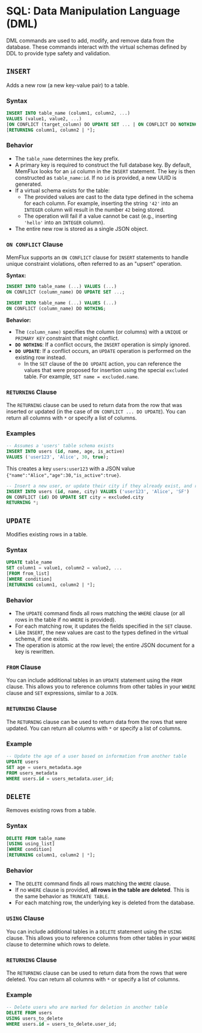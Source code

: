 # SQL: Data Manipulation Language (DML)

DML commands are used to add, modify, and remove data from the database. These commands interact with the virtual schemas defined by DDL to provide type safety and validation.

## `INSERT`

Adds a new row (a new key-value pair) to a table.

### Syntax
```sql
INSERT INTO table_name (column1, column2, ...)
VALUES (value1, value2, ...)
[ON CONFLICT (target_column) DO UPDATE SET ... | ON CONFLICT DO NOTHING]
[RETURNING column1, column2 | *];
```

### Behavior
- The `table_name` determines the key prefix.
- A primary key is required to construct the full database key. By default, MemFlux looks for an `id` column in the `INSERT` statement. The key is then constructed as `table_name:id`. If no `id` is provided, a new UUID is generated.
- If a virtual schema exists for the table:
    - The provided values are cast to the data type defined in the schema for each column. For example, inserting the string `'42'` into an `INTEGER` column will result in the number `42` being stored.
    - The operation will fail if a value cannot be cast (e.g., inserting `'hello'` into an `INTEGER` column).
- The entire new row is stored as a single JSON object.

### `ON CONFLICT` Clause

MemFlux supports an `ON CONFLICT` clause for `INSERT` statements to handle unique constraint violations, often referred to as an "upsert" operation.

**Syntax:**
```sql
INSERT INTO table_name (...) VALUES (...)
ON CONFLICT (column_name) DO UPDATE SET ...;

INSERT INTO table_name (...) VALUES (...)
ON CONFLICT (column_name) DO NOTHING;
```

**Behavior:**
- The `(column_name)` specifies the column (or columns) with a `UNIQUE` or `PRIMARY KEY` constraint that might conflict.
- **`DO NOTHING`**: If a conflict occurs, the `INSERT` operation is simply ignored.
- **`DO UPDATE`**: If a conflict occurs, an `UPDATE` operation is performed on the existing row instead.
    - In the `SET` clause of the `DO UPDATE` action, you can reference the values that were proposed for insertion using the special `excluded` table. For example, `SET name = excluded.name`.

### `RETURNING` Clause

The `RETURNING` clause can be used to return data from the row that was inserted or updated (in the case of `ON CONFLICT ... DO UPDATE`). You can return all columns with `*` or specify a list of columns.

### Examples
```sql
-- Assumes a 'users' table schema exists
INSERT INTO users (id, name, age, is_active)
VALUES ('user123', 'Alice', 30, true);
```
This creates a key `users:user123` with a JSON value `{"name":"Alice","age":30,"is_active":true}`.

```sql
-- Insert a new user, or update their city if they already exist, and return the result
INSERT INTO users (id, name, city) VALUES ('user123', 'Alice', 'SF')
ON CONFLICT (id) DO UPDATE SET city = excluded.city
RETURNING *;
```

## `UPDATE`

Modifies existing rows in a table.

### Syntax
```sql
UPDATE table_name
SET column1 = value1, column2 = value2, ...
[FROM from_list]
[WHERE condition]
[RETURNING column1, column2 | *];
```

### Behavior
- The `UPDATE` command finds all rows matching the `WHERE` clause (or all rows in the table if no `WHERE` is provided).
- For each matching row, it updates the fields specified in the `SET` clause.
- Like `INSERT`, the new values are cast to the types defined in the virtual schema, if one exists.
- The operation is atomic at the row level; the entire JSON document for a key is rewritten.

### `FROM` Clause
You can include additional tables in an `UPDATE` statement using the `FROM` clause. This allows you to reference columns from other tables in your `WHERE` clause and `SET` expressions, similar to a `JOIN`.

### `RETURNING` Clause

The `RETURNING` clause can be used to return data from the rows that were updated. You can return all columns with `*` or specify a list of columns.

### Example
```sql
-- Update the age of a user based on information from another table
UPDATE users
SET age = users_metadata.age
FROM users_metadata
WHERE users.id = users_metadata.user_id;
```

## `DELETE`

Removes existing rows from a table.

### Syntax
```sql
DELETE FROM table_name
[USING using_list]
[WHERE condition]
[RETURNING column1, column2 | *];
```

### Behavior
- The `DELETE` command finds all rows matching the `WHERE` clause.
- If no `WHERE` clause is provided, **all rows in the table are deleted**. This is the same behavior as `TRUNCATE TABLE`.
- For each matching row, the underlying key is deleted from the database.

### `USING` Clause
You can include additional tables in a `DELETE` statement using the `USING` clause. This allows you to reference columns from other tables in your `WHERE` clause to determine which rows to delete.

### `RETURNING` Clause

The `RETURNING` clause can be used to return data from the rows that were deleted. You can return all columns with `*` or specify a list of columns.

### Example
```sql
-- Delete users who are marked for deletion in another table
DELETE FROM users
USING users_to_delete
WHERE users.id = users_to_delete.user_id;
```
